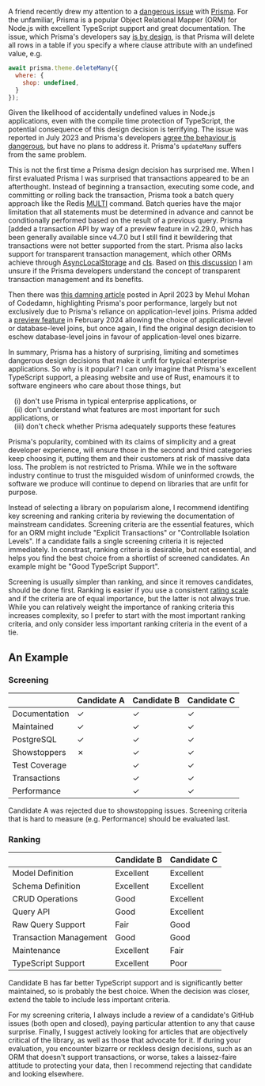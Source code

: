 A friend recently drew my attention to a [dangerous issue](https://github.com/prisma/prisma/issues/20169) with [Prisma](https://www.prisma.io/). For the unfamiliar, Prisma is a popular Object Relational Mapper (ORM) for Node.js with excellent TypeScript support and great documentation. The issue, which Prisma's developers say [is by design](https://github.com/prisma/prisma/issues/20169#issuecomment-1631989456), is that Prisma will delete all rows in a table if you specify a where clause attribute with an undefined value, e.g.

```js
await prisma.theme.deleteMany({
  where: {
    shop: undefined,
  }
});
```

Given the likelihood of accidentally undefined values in Node.js applications, even with the compile time protection of TypeScript, the potential consequence of this design decision is terrifying. The issue was reported in July 2023 and Prisma's developers [agree the behaviour is dangerous](https://github.com/prisma/prisma/issues/20169#issuecomment-1631760913), but have no plans to address it. Prisma's `updateMany` suffers from the same problem.

This is not the first time a Prisma design decision has surprised me. When I first evaluated Prisma I was surprised that transactions appeared to be an afterthought. Instead of beginning a transaction, executing some code, and committing or rolling back the transaction, Prisma took a batch query approach like the Redis [MULTI](https://redis.io/docs/latest/commands/multi/) command. Batch queries have the major limitation that all statements must be determined in advance and cannot be conditionally performed based on the result of a previous query. Prisma [added a transaction API by way of a preview feature in v2.29.0, which has been generally available since v4.7.0 but I still find it bewildering that transactions were not better supported from the start. Prisma also lacks support for transparent transaction management, which other ORMs achieve through [AsyncLocalStorage](https://nodejs.org/api/async_context.html) and [cls](https://www.npmjs.com/package/cls). Based on [this discussion](https://github.com/prisma/prisma/issues/5729) I am unsure if the Prisma developers understand the concept of transparent transaction management and its benefits.

Then there was [this damning article](https://codedamn.com/news/product/dont-use-prisma) posted in April 2023 by Mehul Mohan of Codedamn, highlighting Prisma's poor performance, largely but not exclusively due to Prisma's reliance on application-level joins. Prisma added a [preview feature](https://www.prisma.io/blog/prisma-orm-now-lets-you-choose-the-best-join-strategy-preview) in February 2024 allowing the choice of application-level or database-level joins, but once again, I find the original design decision to eschew database-level joins in favour of application-level ones bizarre.

In summary, Prisma has a history of surprising, limiting and sometimes dangerous design decisions that make it unfit for typical enterprise applications. So why is it popular? I can only imagine that Prisma's excellent TypeScript support, a pleasing website and use of Rust, enamours it to software engineers who care about those things, but

&nbsp;&nbsp;&nbsp;(i) don't use Prisma in typical enterprise applications, or<br>
&nbsp;&nbsp;&nbsp;(ii) don't understand what features are most important for such applications, or<br>
&nbsp;&nbsp;&nbsp;(iii) don't check whether Prisma adequately supports these features<br>

Prisma's popularity, combined with its claims of simplicity and a great developer experience, will ensure those in the second and third categories keep choosing it, putting them and their customers at risk of massive data loss. The problem is not restricted to Prisma. While we in the software industry continue to trust the misguided wisdom of uninformed crowds, the software we produce will continue to depend on libraries that are unfit for purpose.

Instead of selecting a library on popularism alone, I recommend identifing key screening and ranking criteria by reviewing the documentation of mainstream candidates. Screening criteria are the essential features, which for an ORM might include "Explicit Transactions" or "Controllable Isolation Levels". If a candidate fails a single screening criteria it is rejected immediately. In constrast, ranking criteria is desirable, but not essential, and helps you find the best choice from a shortlist of screened candidates. An example might be "Good TypeScript Support".

Screening is usually simpler than ranking, and since it removes candidates, should be done first. Ranking is easier if you use a consistent [rating scale](https://en.wikipedia.org/wiki/Rating_scale) and if the criteria are of equal importance, but the latter is not always true. While you can relatively weight the importance of ranking criteria this increases complexity, so I prefer to start with the most important ranking criteria, and only consider less important ranking criteria in the event of a tie.

## An Example

### Screening
|                        | Candidate A        | Candidate B | Candidate C |
|------------------------|--------------------|-------------|-------------|
| Documentation          | ✓ | ✓ | ✓ |
| Maintained             | ✓ | ✓ | ✓ |
| PostgreSQL             | ✓ | ✓ | ✓ |
| Showstoppers           | ✗ | ✓ | ✓ |
| Test Coverage          |   | ✓ | ✓ |
| Transactions           |   | ✓ | ✓ |
| Performance            |   | ✓ | ✓ |

Candidate A was rejected due to showstopping issues. Screening criteria that is hard to measure (e.g. Performance) should be evaluated last.

### Ranking
|                          | Candidate B    | Candidate C    |
|--------------------------|----------------|----------------|
| Model Definition         | Excellent      | Excellent      |
| Schema Definition        | Excellent      | Excellent      |
| CRUD Operations          | Good           | Excellent      |
| Query API                | Good           | Excellent      |
| Raw Query Support        | Fair           | Good           |
| Transaction Management   | Good           | Good           |
| Maintenance              | Excellent      | Fair           |
| TypeScript Support       | Excellent      | Poor           |

Candidate B has far better TypeScript support and is significantly better maintained, so is probably the best choice. When the decision was closer, extend the table to include less important criteria.

For my screening criteria, I always include a review of a candidate's GitHub issues (both open and closed), paying particular attention to any that cause surprise. Finally, I suggest actively looking for articles that are objectively critical of the library, as well as those that advocate for it. If during your evaluation, you encounter bizarre or reckless design decisions, such as an ORM that doesn't support transactions, or worse, takes a laissez-faire attitude to protecting your data, then I recommend rejecting that candidate and looking elsewhere.
